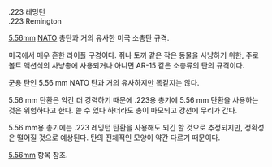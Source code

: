 .223 레밍턴  
.223 Remington

[5.56mm](5.56mm.md) [NATO](NATO.md) 총탄과 거의 유사한 미국 소총탄 규격.

미국에서 매우 흔한 라이플 구경이다. 쥐나 토끼 같은 작은 동물을 사냥하기 위한, 주로 볼트 액션식의 사냥총에 사용되거나 아니면 AR-15
같은 소총류의 탄의 규격이다.  

군용 탄인 5.56 mm NATO 탄과 거의 유사하지만 똑같지는 않다.  

5.56 mm 탄환은 약간 더 강력하기 때문에 .223용 총기에 5.56 mm 탄환을 사용하는 것은 위험하다고 한다. 쓸 수 있다 하더라도
총이 마모되고 강선에 무리가 간다.  

5.56 mm용 총기에는 .223 레밍턴 탄환을 사용해도 되긴 할 것으로 추정되지만, 정확성은 떨어질 것으로 예상된다. 탄의 전체적인 모양이
약간 다르기 때문이다.  

[5.56mm](5.56mm.md) 항목 참조.

